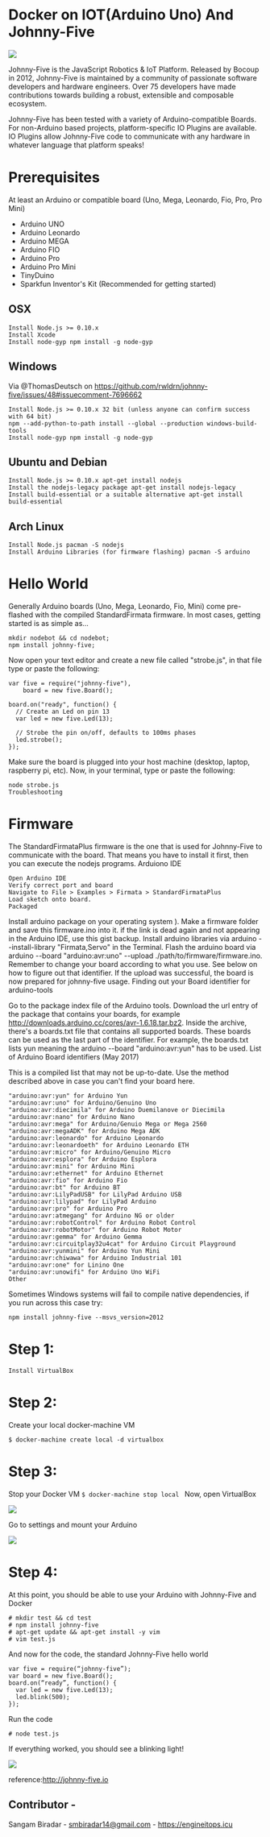 # Docker on IOT(Arduino Uno) And Johnny-Five 

![](https://github.com/sangam14/docker-IOT/blob/master/Webp.net-resizeimage.jpg)

Johnny-Five is the JavaScript Robotics & IoT Platform. Released by Bocoup in 2012, Johnny-Five is maintained by a community of passionate software developers and hardware engineers. Over 75 developers have made contributions towards building a robust, extensible and composable ecosystem.

Johnny-Five has been tested with a variety of Arduino-compatible Boards. For non-Arduino based projects, platform-specific IO Plugins are available. IO Plugins allow Johnny-Five code to communicate with any hardware in whatever language that platform speaks!

# Prerequisites

At least an Arduino or compatible board (Uno, Mega, Leonardo, Fio, Pro, Pro Mini)


- Arduino UNO
- Arduino Leonardo
- Arduino MEGA
- Arduino FIO
- Arduino Pro
- Arduino Pro Mini
- TinyDuino
- Sparkfun Inventor's Kit (Recommended for getting started)

## OSX

```
Install Node.js >= 0.10.x
Install Xcode
Install node-gyp npm install -g node-gyp
```

## Windows

Via @ThomasDeutsch on https://github.com/rwldrn/johnny-five/issues/48#issuecomment-7696662

```
Install Node.js >= 0.10.x 32 bit (unless anyone can confirm success with 64 bit)
npm --add-python-to-path install --global --production windows-build-tools
Install node-gyp npm install -g node-gyp
```

## Ubuntu and Debian

```
Install Node.js >= 0.10.x apt-get install nodejs
Install the nodejs-legacy package apt-get install nodejs-legacy
Install build-essential or a suitable alternative apt-get install build-essential
```

## Arch Linux

```
Install Node.js pacman -S nodejs
Install Arduino Libraries (for firmware flashing) pacman -S arduino
```

# Hello World

Generally Arduino boards (Uno, Mega, Leonardo, Fio, Mini) come pre-flashed with the compiled StandardFirmata firmware. In most cases, getting started is as simple as...

```
mkdir nodebot && cd nodebot;
npm install johnny-five;
```

Now open your text editor and create a new file called "strobe.js", in that file type or paste the following:

```
var five = require("johnny-five"),
    board = new five.Board();

board.on("ready", function() {
  // Create an Led on pin 13
  var led = new five.Led(13);

  // Strobe the pin on/off, defaults to 100ms phases
  led.strobe();
});
```

Make sure the board is plugged into your host machine (desktop, laptop, raspberry pi, etc). Now, in your terminal, type or paste the following:

```
node strobe.js
Troubleshooting
```

# Firmware

The StandardFirmataPlus firmware is the one that is used for Johnny-Five to communicate with the board. That means you have to install it first, then you can execute the nodejs programs. Arduiono IDE

```
Open Arduino IDE
Verify correct port and board
Navigate to File > Examples > Firmata > StandardFirmataPlus
Load sketch onto board.
Packaged
```

Install arduino package on your operating system ).
Make a firmware folder and save this firmware.ino into it. if the link is dead again and not appearing in the Arduino IDE, use this gist backup.
Install arduino libraries via arduino --install-library "Firmata,Servo" in the Terminal.
Flash the arduino board via arduino --board "arduino:avr:uno" --upload ./path/to/firmware/firmware.ino. Remember to change your board according to what you use. See below on how to figure out that identifier.
If the upload was successful, the board is now prepared for johnny-five usage.
Finding out your Board identifier for arduino-tools

Go to the package index file of the Arduino tools.
Download the url entry of the package that contains your boards, for example http://downloads.arduino.cc/cores/avr-1.6.18.tar.bz2.
Inside the archive, there's a boards.txt file that contains all supported boards. These boards can be used as the last part of the identifier. For example, the boards.txt lists yun meaning the arduino --board "arduino:avr:yun" has to be used.
List of Arduino Board identifiers (May 2017)

This is a compiled list that may not be up-to-date. Use the method described above in case you can't find your board here.

```
"arduino:avr:yun" for Arduino Yun
"arduino:avr:uno" for Arduino/Genuino Uno
"arduino:avr:diecimila" for Arduino Duemilanove or Diecimila
"arduino:avr:nano" for Arduino Nano
"arduino:avr:mega" for Arduino/Genuio Mega or Mega 2560
"arduino:avr:megaADK" for Arduino Mega ADK
"arduino:avr:leonardo" for Arduino Leonardo
"arduino:avr:leonardoeth" for Arduino Leonardo ETH
"arduino:avr:micro" for Arduino/Genuino Micro
"arduino:avr:esplora" for Arduino Esplora
"arduino:avr:mini" for Arduino Mini
"arduino:avr:ethernet" for Arduino Ethernet
"arduino:avr:fio" for Arduino Fio
"arduino:avr:bt" for Arduino BT
"arduino:avr:LilyPadUSB" for LilyPad Arduino USB
"arduino:avr:lilypad" for LilyPad Arduino
"arduino:avr:pro" for Arduino Pro
"arduino:avr:atmegang" for Arduino NG or older
"arduino:avr:robotControl" for Arduino Robot Control
"arduino:avr:robotMotor" for Arduino Robot Motor
"arduino:avr:gemma" for Arduino Gemma
"arduino:avr:circuitplay32u4cat" for Arduino Circuit Playground
"arduino:avr:yunmini" for Arduino Yun Mini
"arduino:avr:chiwawa" for Arduino Industrial 101
"arduino:avr:one" for Linino One
"arduino:avr:unowifi" for Arduino Uno WiFi
Other
```
Sometimes Windows systems will fail to compile native dependencies, if you run across this case try:

```npm install johnny-five --msvs_version=2012```



# Step 1:
```Install Docker Machine
Install VirtualBox
```

# Step 2:
Create your local docker-machine VM
```
$ docker-machine create local -d virtualbox
```
# Step 3:
Stop your Docker VM
```$ docker-machine stop local ```
Now, open VirtualBox

![](https://github.com/sangam14/docker-IOT/blob/master/vm1.png)

Go to settings and mount your Arduino

![](https://github.com/sangam14/docker-IOT/blob/master/vm2.png)

# Step 4:
At this point, you should be able to use your Arduino with Johnny-Five and Docker
```$ docker run -ti --privileged node /bin/bash
# mkdir test && cd test
# npm install johnny-five
# apt-get update && apt-get install -y vim
# vim test.js
```
And now for the code, the standard Johnny-Five hello world
```
var five = require(“johnny-five”);
var board = new five.Board();
board.on(“ready”, function() { 
  var led = new five.Led(13); 
  led.blink(500); 
});
```
Run the code
```
# node test.js
```
If everything worked, you should see a blinking light!

![](https://github.com/sangam14/docker-IOT/blob/master/ezgif.com-gif-maker.gif)


reference:http://johnny-five.io


## Contributor - 

Sangam Biradar - smbiradar14@gmail.com - https://engineitops.icu


